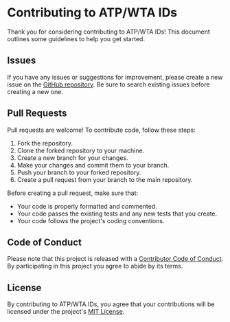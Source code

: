 # Contributing to ATP/WTA IDs

Thank you for considering contributing to ATP/WTA IDs! This document outlines some guidelines to help you get started.

## Issues

If you have any issues or suggestions for improvement, please create a new issue on the [GitHub repository](https://github.com/yourusername/atp-wta-ids/issues). Be sure to search existing issues before creating a new one.

## Pull Requests

Pull requests are welcome! To contribute code, follow these steps:

1.  Fork the repository.
2.  Clone the forked repository to your machine.
3.  Create a new branch for your changes.
4.  Make your changes and commit them to your branch.
5.  Push your branch to your forked repository.
6.  Create a pull request from your branch to the main repository.

Before creating a pull request, make sure that:

-   Your code is properly formatted and commented.
-   Your code passes the existing tests and any new tests that you create.
-   Your code follows the project's coding conventions.

## Code of Conduct

Please note that this project is released with a [Contributor Code of Conduct](https://chat.openai.com/CODE_OF_CONDUCT.md). By participating in this project you agree to abide by its terms.

## License

By contributing to ATP/WTA IDs, you agree that your contributions will be licensed under the project's [MIT License](https://github.com/bdo/print-atp-wta-ids/blob/documentation/LICENSE).
